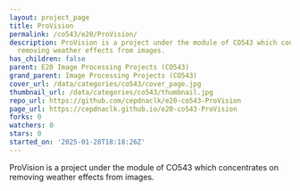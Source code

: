 ```yaml
---
layout: project_page
title: ProVision
permalink: /co543/e20/ProVision/
description: ProVision is a project under the module of CO543 which concentrates on
  removing weather effects from images.
has_children: false
parent: E20 Image Processing Projects (CO543)
grand_parent: Image Processing Projects (CO543)
cover_url: /data/categories/co543/cover_page.jpg
thumbnail_url: /data/categories/co543/thumbnail.jpg
repo_url: https://github.com/cepdnaclk/e20-co543-ProVision
page_url: https://cepdnaclk.github.io/e20-co543-ProVision
forks: 0
watchers: 0
stars: 0
started_on: '2025-01-28T18:18:26Z'
---
```


ProVision is a project under the module of CO543 which concentrates on removing weather effects from images.